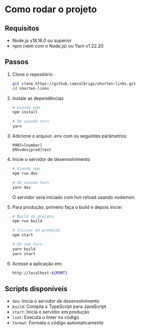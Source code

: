 # Como rodar o projeto

## Requisitos

- Node.js v18.16.0 ou superior
- npm (vem com o Node.js) ou Yarn v1.22.20

## Passos

1. Clone o repositório

   ```bash
   git clone https://github.com/albrigs/shorten-links.git
   cd shorten-links
   ```

2. Instale as dependências

   ```bash
   # Usando npm
   npm install
   
   # OU usando Yarn
   yarn
   ```

3. Adicione o arquivo .env com os seguintes parâmetros:

   ```env
   PORT=[number]
   ENV=dev|prod|test
   ```

4. Inicie o servidor de desenvolvimento

   ```bash
   # Usando npm
   npm run dev
   
   # OU usando Yarn
   yarn dev
   ```

   O servidor será iniciado com hot-reload usando nodemon.

5. Para produção, primeiro faça o build e depois inicie:

   ```bash
   # Build do projeto
   npm run build
   
   # Iniciar em produção
   npm start
   
   # OU com Yarn
   yarn build
   yarn start
   ```

6. Acesse a aplicação em:

   ```bash
   http://localhost:${PORT}
   ```

## Scripts disponíveis

- `dev`: Inicia o servidor de desenvolvimento
- `build`: Compila o TypeScript para JavaScript
- `start`: Inicia o servidor em produção
- `lint`: Executa o linter no código
- `format`: Formata o código automaticamente
